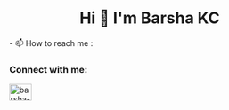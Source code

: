 <h1 align="center">Hi 👋 I'm Barsha KC</h1>
- 📫 How to reach me : <a href="mailto:kcbarsha78@gmail.com"></a>

<h3 align="left">Connect with me:</h3>
<p align="left">
<a href="https://linkedin.com/in/barsha-kc-khatri" target="blank"><img align="center" src="https://raw.githubusercontent.com/rahuldkjain/github-profile-readme-generator/master/src/images/icons/Social/linked-in-alt.svg" alt="barsha-kc-khatri" height="30" width="40" /></a>
</p>
